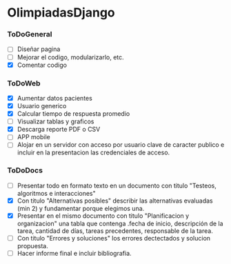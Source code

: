 # OlimpiadasDjango

### ToDoGeneral
- [ ] Diseñar pagina
- [ ] Mejorar el codigo, modularizarlo, etc.
- [x] Comentar codigo
    
### ToDoWeb
- [x] Aumentar datos pacientes
- [x] Usuario generico
- [x] Calcular tiempo de respuesta promedio 
- [ ] Visualizar tablas y graficos
- [x] Descarga reporte PDF o CSV
- [ ] APP mobile
- [ ] Alojar en un servidor con acceso por usuario clave de caracter publico e incluir en la presentacion las credenciales de acceso.

### ToDoDocs
- [ ] Presentar todo en formato texto en un documento con titulo "Testeos, algoritmos e interacciones"
- [x] Con titulo "Alternativas posibles" describir las alternativas evaluadas (min 2) y fundamentar porque elegimos una.
- [x] Presentar en el mismo documento con titulo "Planificacion y organizacion" una tabla que contenga .fecha de inicio, descripción de la tarea, cantidad de días, tareas precedentes, responsable de la tarea.
- [ ] Con titulo "Errores y soluciones" los errores dectectados y solucion propuesta.
- [ ] Hacer informe final e incluir bibliografia.
